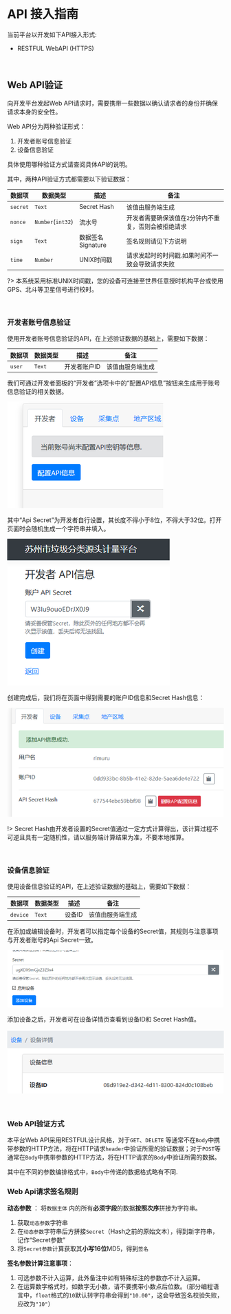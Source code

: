 # API 接入指南

当前平台以开发如下API接入形式:

- RESTFUL WebAPI (HTTPS)

<br>

## Web API验证

向开发平台发起Web API请求时，需要携带一些数据以确认请求者的身份并确保请求本身的安全性。

Web API分为两种验证形式：

1. 开发者账号信息验证
2. 设备信息验证

具体使用哪种验证方式请查阅具体API的说明。

其中，两种API验证方式都需要以下验证数据：


| 数据项 | 数据类型 | 描述 | 备注 |
|------|---------|-------|-----|
|`secret`| `Text` | Secret Hash | 该值由服务端生成 |
| `nonce`| `Number`(`int32`)| 流水号 | 开发者需要确保该值在`2`分钟内不重复，否则会被拒绝请求 |
| `sign`| `Text` | 数据签名Signature | 签名规则请见下方说明 |
| `time` | `Number` | UNIX时间戳 | 请求发起时的时间戳.如果时间不一致会导致请求失败|

?> 本系统采用标准UNIX时间戳，您的设备可连接至世界任意授时机构平台或使用GPS、北斗等卫星信号进行校时。

<br>

### 开发者账号信息验证

使用开发者账号信息验证的API，在上述验证数据的基础上，需要如下数据：

| 数据项 | 数据类型 | 描述 | 备注 |
|------|---------|-------|-----|
|`user`| `Text` | 开发者账户ID | 该值由服务端生成 |

我们可通过开发者面板的“开发者”选项卡中的“配置API信息”按钮来生成用于账号信息验证的相关数据。

![image-20210518174310839](Api_GetStart.assets/image-20210518174310839.png)

其中“Api Secret”为开发者自行设置，其长度不得小于8位，不得大于32位。打开页面时会随机生成一个字符串并填入。

![image-20210518174403519](Api_GetStart.assets/image-20210518174403519.png)

创建完成后，我们将在页面中得到需要的账户ID信息和Secret Hash信息：

![image-20210518174728179](Api_GetStart.assets/image-20210518174728179.png)

!> Secret Hash由开发者设置的Secret值通过一定方式计算得出，该计算过程不可逆且具有一定随机性，请以服务端计算结果为准，不要本地推算。

<br>

### 设备信息验证

使用设备信息验证的API，在上述验证数据的基础上，需要如下数据：

| 数据项 | 数据类型 | 描述 | 备注 |
|------|---------|-------|-----|
|`device`| `Text` | 设备ID | 该值由服务端生成 |

在添加或编辑设备时，开发者可以指定每个设备的Secret值，其规则与注意事项与开发者账号的Api Secret一致。

![image-20210518175214366](Api_GetStart.assets/image-20210518175214366.png)

添加设备之后，开发者可在设备详情页查看到设备ID和 Secret Hash值。

![image-20210518175320300](Api_GetStart.assets/image-20210518175320300.png)



<br>



### Web API验证方式

本平台Web API采用RESTFUL设计风格，对于`GET`、`DELETE` 等通常不在`Body`中携带参数的HTTP方法，将在HTTP请求`header`中验证所需的验证数据；对于`POST`等通常在`Body`中携带参数的HTTP方法，将在HTTP请求的`Body`中验证所需的数据。

其中在不同的参数编排格式中，`Body`中传递的数据格式略有不同.

### Web Api请求签名规则

**动态参数** ： 将`数据主体` 内的所有**必须字段**的数据**按照次序**拼接为字符串。

1. 获取`动态参数`字符串
2. 在`动态参数`字符串后方拼接`Secret`（Hash之前的原始文本），得到新字符串，记作“Secret参数”
3. 将`Secret参数`计算获取其**小写16位**MD5，得到`签名`

**签名参数计算注意事项**：

1. 可选参数不计入运算，此外备注中如有特殊标注的参数亦不计入运算。
2. 在运算数字格式时，如数字无小数，请不要携带小数点后位数。（部分编程语言中，`float`格式的`10`默认转字符串会得到`"10.00"`，这会导致签名校验失败，应改为`"10"`）

<br>

<br>



<!-- ## MessagePack

本平台推荐使用`MessagePack`替代`JSON`作为数据编排格式，本平台不提供`JSON`格式的支持。

MessagePack是`JSON`的下一代替代品，可通过官网了解其信息: [MessagePack: It's like JSON. but fast and small. (msgpack.org)](https://msgpack.org/)

默认情况下，MessagePack的打包结果是字节集（`byte[]`）类型.

**内容协商**

使用MessagePack格式请求WebAPI方法时，请携带Http头`Accept`和`Content-Type`为`application/x-msgpack`.

<br>

## Protocol Buffer

Protocol Buffer是一种相较于`MessagePack`更为流行的多平台、多语言、高性能的数据序列化机制，本平台向暂时不适应`MessagePack`的开发者提供了`Protocol Buffer`格式.

**内容协商**

使用MessagePack格式请求WebAPI方法时，请携带Http头`Accept`和`Content-Type`为`application/x-protobuf`. -->

